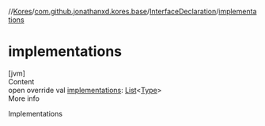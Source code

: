 //[Kores](../../index.md)/[com.github.jonathanxd.kores.base](../index.md)/[InterfaceDeclaration](index.md)/[implementations](implementations.md)



# implementations  
[jvm]  
Content  
open override val [implementations](implementations.md): [List](https://kotlinlang.org/api/latest/jvm/stdlib/kotlin.collections/-list/index.html)<[Type](https://docs.oracle.com/javase/8/docs/api/java/lang/reflect/Type.html)>  
More info  


Implementations

  



